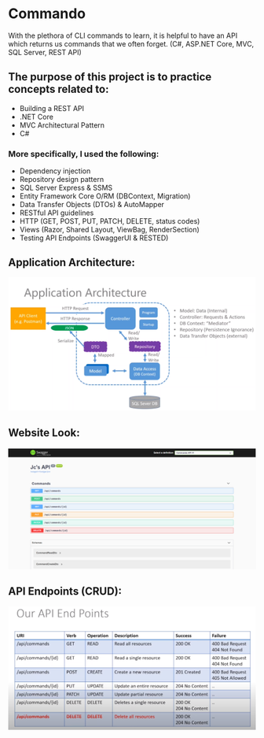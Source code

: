 # Commando
With the plethora of CLI commands to learn, it is helpful to have an API which returns us commands that we often forget. (C#, ASP.NET Core, MVC, SQL Server, REST API)
<br />

<h2>The purpose of this project is to practice concepts related to: </h2>
<ul> 
  <li>Building a REST API</li>
  <li>.NET Core</li>
  <li>MVC Architectural Pattern</li>
  <li>C#</li>
 </ul>
<h3>More specifically, I used the following:</h3>
<ul>
  <li>Dependency injection</li>
  <li>Repository design pattern</li>
  <li>SQL Server Express & SSMS</li>
  <li>Entity Framework Core O/RM (DBContext, Migration)
</li>
  <li>Data Transfer Objects (DTOs) & AutoMapper</li>
  <li>RESTful API guidelines</li>
  <li>HTTP (GET, POST, PUT, PATCH, DELETE, status codes)</li>
  <li>Views (Razor, Shared Layout, ViewBag, RenderSection)</li>
  <li>Testing API Endpoints (SwaggerUI & RESTED)</li>
  
</ul>
<h2> Application Architecture: </h2>

![](images/arch.png)

<h2> Website Look: </h2>

![](images/api.PNG)

<h2> API Endpoints (CRUD): </h2>

![](images/endpoints.png)


